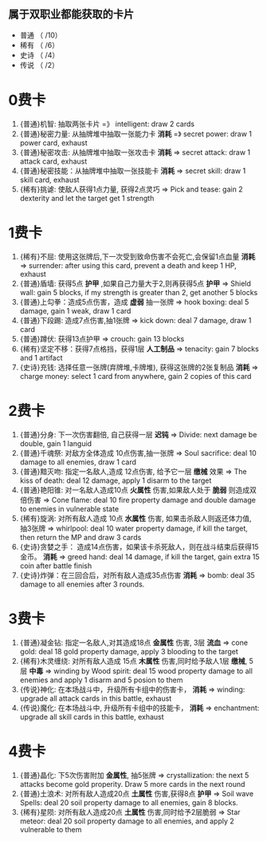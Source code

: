 ## 属于双职业都能获取的卡片


- 普通 （ /10）
- 稀有 （ /6）
- 史诗 （ /4）
- 传说 （ /2）

# 0费卡
1. {普通}机智: 抽取两张卡片 =》 intelligent: draw 2 cards
1. {普通}秘密力量: 从抽牌堆中抽取一张能力卡 __消耗__ =》 secret power: draw 1 power card, exhaust
1. {普通}秘密攻击: 从抽牌堆中抽取一张攻击卡 __消耗__ =>  secret attack: draw 1 attack card, exhaust
1. {普通}秘密技能：从抽牌堆中抽取一张技能卡 __消耗__ =>   secret skill: draw 1 skill card, exhaust
1. {稀有}挑谑: 使敌人获得1点力量, 获得2点灵巧 => Pick and tease: gain 2 dexterity and let the target get 1 strength


# 1费卡
1. {稀有}不屈: 使用这张牌后,下一次受到致命伤害不会死亡,会保留1点血量 __消耗__ => surrender: after using this card, prevent a death and keep 1 HP, exhaust
1. {普通}盾墙: 获得5点 __护甲__  ,如果自己力量大于2,则再获得5点 __护甲__ => Shield wall: gain 5 blocks, if my strength is greater than 2, get another 5 blocks
1. {普通}上勾拳：造成5点伤害，造成 __虚弱__ 抽一张牌 => hook boxing: deal 5 damage, gain 1 weak, draw 1 card
1. {普通}下段踢: 造成7点伤害,抽1张牌 => kick down: deal 7 damage, draw 1 card
1. {普通}蹲伏: 获得13点护甲 => crouch: gain 13 blocks
1. {稀有}坚定不移：获得7点格挡，获得1层 __人工制品__ => tenacity: gain 7 blocks and 1 artifact
1. {史诗}充钱: 选择任意一张牌(弃牌堆,卡牌堆), 获得这张牌的2张复制品 __消耗__ => charge money: select 1 card from anywhere, gain 2 copies of this card


# 2费卡
1. {普通}分身: 下一次伤害翻倍, 自己获得一层 __迟钝__ => Divide: next damage be double, gain 1 languid
1. {普通}千魂祭: 对敌方全体造成 10点伤害,抽一张牌 => Soul sacrifice: deal 10 damage to all enemies, draw 1 card
1. {普通}黯灭吻: 指定一名敌人,造成 12点伤害, 给予它一层 __缴械__ 效果 => The kiss of death: deal 12 damage, apply 1 disarm to the target
1. {普通}艳阳锥: 对一名敌人造成10点 __火属性__ 伤害,如果敌人处于 __脆弱__ 则造成双倍伤害 => Cone flame: deal 10 fire property damage and double damage to enemies in vulnerable state
1. {稀有}旋涡: 对所有敌人造成 10点 __水属性__ 伤害, 如果击杀敌人则返还体力值, 抽3张牌 => whirlpool: deal 10 water property damage, if kill the target, then return the MP and draw 3 cards
1. {史诗}贪婪之手： 造成14点伤害，如果该卡杀死敌人，则在战斗结束后获得15金币。 __消耗__ => greed hand: deal 14 damage, if kill the target, gain extra 15 coin after battle finish
1. {史诗}炸弹：在三回合后，对所有敌人造成35点伤害 __消耗__ => bomb: deal 35 damage to all enemies after 3 rounds.


# 3费卡
1. {普通}凝金钻: 指定一名敌人,对其造成18点 __金属性__ 伤害, 3层 __流血__ => cone gold: deal 18 gold property damage, apply 3 blooding to the target
1. {稀有}木灵缠绕: 对所有敌人造成 15点 __木属性__ 伤害,同时给予敌人1层 __缴械__, 5层 __中毒__  => winding by Wood spirit: deal 15 wood property damage to all enemies and apply 1 disarm and 5 posion to them
1. {传说}神化: 在本场战斗中，升级所有卡组中的伤害卡， __消耗__ => winding: upgrade all attack cards in this battle, exhaust
1. {传说}魔化: 在本场战斗中, 升级所有卡组中的技能卡， __消耗__ => enchantment: upgrade all skill cards in this battle, exhaust

# 4费卡
1. {普通}晶化: 下5次伤害附加 __金属性__, 抽5张牌 => crystallization: the next 5 attacks become gold properity. Draw 5 more cards in the next round
1. {普通}土浪术: 对所有敌人造成20点 __土属性__ 伤害,获得8点 __护甲__ => Soil wave Spells: deal 20 soil property damage to all enemies, gain 8 blocks.
1. {稀有}星陨: 对所有敌人造成20点 __土属性__ 伤害,同时给予2层脆弱 => Star meteor: deal 20 soil property damage to all enemies, and apply 2 vulnerable to them
